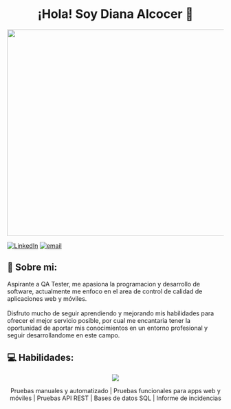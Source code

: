 <!--
<p align="center">
 <img width="100px" src="https://res.cloudinary.com/anuraghazra/image/upload/v1594908242/logo_ccswme.svg" align="center" alt="Github Readme Stats" />
 <h2 align="center">Profile</h2>
</p>

Interesada en mejorar la calidad del software para que el usuario tenga una excelente experiencia.
-->
<div>
 <h1 align="center">¡Hola! Soy Diana Alcocer 👋</h1>
</div>
<div align="center"><img width="1920" height="480" alt="Diana_Alcocer" src="https://github.com/user-attachments/assets/9d383dbe-1367-48ec-919c-b5ce2b7b8c5a" />
</div>

[![LinkedIn](https://img.shields.io/badge/LinkedIn-%230077B5.svg?logo=linkedin&logoColor=white)](https://linkedin.com/in/diana-alcocer-qaengineer/) [![email](https://img.shields.io/badge/Email-D14836?logo=gmail&logoColor=white)](mailto:carol.015@gmail.com) 

## 💫 Sobre mi: 
Aspirante a QA Tester, me apasiona la programacion y desarrollo de software, actualmente me enfoco en el area de control de calidad de aplicaciones web y móviles. <br><br>Disfruto mucho de seguir aprendiendo y mejorando mis habilidades para ofrecer el mejor servicio posible, por cual me encantaria tener la oportunidad de aportar mis conocimientos en un entorno profesional y seguir desarrollandome en este campo.

## 💻 Habilidades:

<p align="center">
  <a href="https://skillicons.dev">
    <img src="https://skillicons.dev/icons?i=py,js,selenium,figma,postman,postgres,pycharm,vscode,androidstudio,bash,git&theme=light" />
  </a>
</p>

<p align="center">
  Pruebas manuales y automatizado | Pruebas funcionales para apps web y móviles | Pruebas API REST | Bases de datos SQL | Informe de incidencias
</p>
